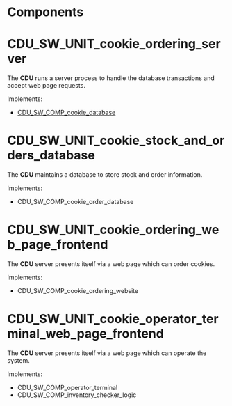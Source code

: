 # Components

# CDU_SW_UNIT_cookie_ordering_server

The **CDU** runs a server process to handle the database transactions and accept web page requests.

Implements:

- [CDU_SW_COMP_cookie_database](#cdu_sw_comp_cookie_database)


# CDU_SW_UNIT_cookie_stock_and_orders_database

The **CDU** maintains a database to store stock and order information.

Implements:

- CDU_SW_COMP_cookie_order_database


# CDU_SW_UNIT_cookie_ordering_web_page_frontend

The **CDU** server presents itself via a web page which can order cookies.

Implements:

- CDU_SW_COMP_cookie_ordering_website


# CDU_SW_UNIT_cookie_operator_terminal_web_page_frontend

The **CDU** server presents itself via a web page which can operate the system.

Implements:

- CDU_SW_COMP_operator_terminal
- CDU_SW_COMP_inventory_checker_logic
